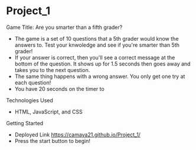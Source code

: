 # Project_1
Game Title: Are you smarter than a fifth grader?
- The game is a set of 10 questions that a 5th grader would know the answers to. Test your knwoledge and see if you're smarter than 5th grader!
- If your answer is correct, then you'll see a correct message at the bottom of the question. It shows up for 1.5 seconds then goes away and takes you to the next question.
- The same thing happens with a wrong answer. You only get one try at each question!
- You have 20 seconds on the timer to 

Technologies Used
- HTML, JavaScript, and CSS

Getting Started
- Deployed Link https://camaya21.github.io/Project_1/
- Press the start button to begin!


